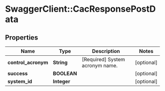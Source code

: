# SwaggerClient::CacResponsePostData

## Properties
Name | Type | Description | Notes
------------ | ------------- | ------------- | -------------
**control_acronym** | **String** | [Required] System acronym name. | [optional] 
**success** | **BOOLEAN** |  | [optional] 
**system_id** | **Integer** |  | [optional] 


